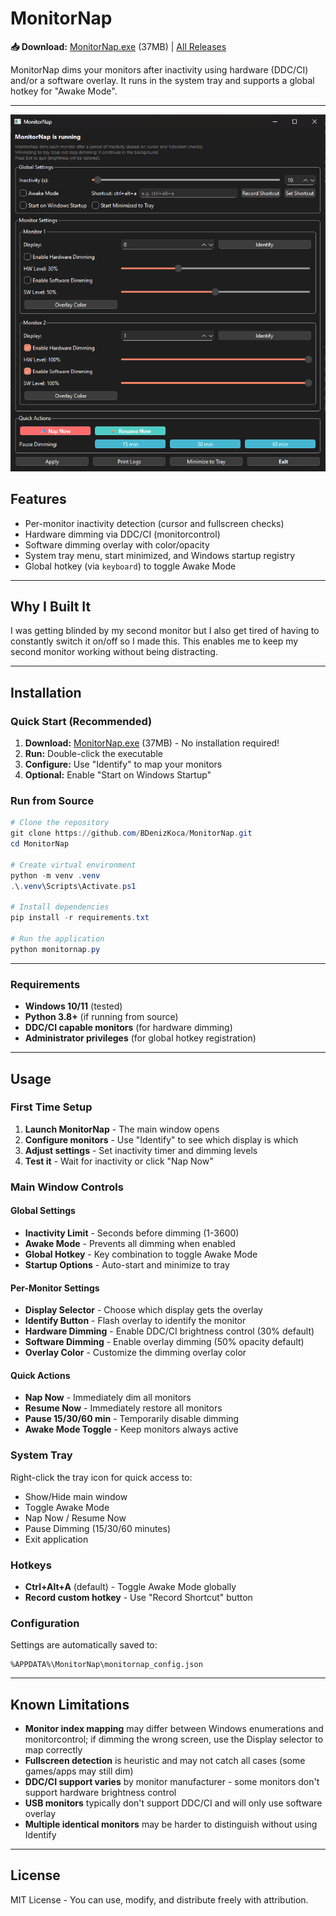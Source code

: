 # MonitorNap

**📥 Download:** [MonitorNap.exe](https://github.com/BDenizKoca/MonitorNap/releases/latest/download/MonitorNap.exe) (37MB) | [All Releases](https://github.com/BDenizKoca/MonitorNap/releases)

MonitorNap dims your monitors after inactivity using hardware (DDC/CI) and/or a software overlay. It runs in the system tray and supports a global hotkey for "Awake Mode".

---

![MonitorNap Screenshot](docs/demo.png)

## Features
- Per-monitor inactivity detection (cursor and fullscreen checks)
- Hardware dimming via DDC/CI (monitorcontrol)
- Software dimming overlay with color/opacity
- System tray menu, start minimized, and Windows startup registry
- Global hotkey (via `keyboard`) to toggle Awake Mode

---

## Why I Built It
I was getting blinded by my second monitor but I also get tired of having to constantly switch it on/off so I made this. This enables me to keep my second monitor working without being distracting.

---

## Installation

### **Quick Start (Recommended)**
1. **Download:** [MonitorNap.exe](https://github.com/BDenizKoca/MonitorNap/releases/latest/download/MonitorNap.exe) (37MB) - No installation required!
2. **Run:** Double-click the executable
3. **Configure:** Use "Identify" to map your monitors
4. **Optional:** Enable "Start on Windows Startup"

### **Run from Source**
```powershell
# Clone the repository
git clone https://github.com/BDenizKoca/MonitorNap.git
cd MonitorNap

# Create virtual environment
python -m venv .venv
.\.venv\Scripts\Activate.ps1

# Install dependencies
pip install -r requirements.txt

# Run the application
python monitornap.py
```
---

### Requirements
- **Windows 10/11** (tested)
- **Python 3.8+** (if running from source)
- **DDC/CI capable monitors** (for hardware dimming)
- **Administrator privileges** (for global hotkey registration)

---

## Usage

### First Time Setup
1. **Launch MonitorNap** - The main window opens
2. **Configure monitors** - Use "Identify" to see which display is which
3. **Adjust settings** - Set inactivity timer and dimming levels
4. **Test it** - Wait for inactivity or click "Nap Now"

### Main Window Controls

#### Global Settings
- **Inactivity Limit** - Seconds before dimming (1-3600)
- **Awake Mode** - Prevents all dimming when enabled
- **Global Hotkey** - Key combination to toggle Awake Mode
- **Startup Options** - Auto-start and minimize to tray

#### Per-Monitor Settings  
- **Display Selector** - Choose which display gets the overlay
- **Identify Button** - Flash overlay to identify the monitor
- **Hardware Dimming** - Enable DDC/CI brightness control (30% default)
- **Software Dimming** - Enable overlay dimming (50% opacity default)
- **Overlay Color** - Customize the dimming overlay color

#### Quick Actions
- **Nap Now** - Immediately dim all monitors
- **Resume Now** - Immediately restore all monitors  
- **Pause 15/30/60 min** - Temporarily disable dimming
- **Awake Mode Toggle** - Keep monitors always active

### System Tray
Right-click the tray icon for quick access to:
- Show/Hide main window
- Toggle Awake Mode
- Nap Now / Resume Now
- Pause Dimming (15/30/60 minutes)
- Exit application

### Hotkeys
- **Ctrl+Alt+A** (default) - Toggle Awake Mode globally
- **Record custom hotkey** - Use "Record Shortcut" button

### Configuration
Settings are automatically saved to:
```
%APPDATA%\MonitorNap\monitornap_config.json
```

---

## Known Limitations

- **Monitor index mapping** may differ between Windows enumerations and monitorcontrol; if dimming the wrong screen, use the Display selector to map correctly
- **Fullscreen detection** is heuristic and may not catch all cases (some games/apps may still dim)
- **DDC/CI support varies** by monitor manufacturer - some monitors don't support hardware brightness control
- **USB monitors** typically don't support DDC/CI and will only use software overlay
- **Multiple identical monitors** may be harder to distinguish without using Identify

---

## License

MIT License - You can use, modify, and distribute freely with attribution.
